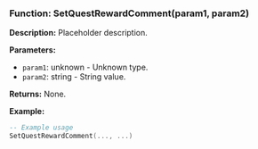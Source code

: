 ### Function: SetQuestRewardComment(param1, param2)

**Description:**
Placeholder description.

**Parameters:**
- `param1`: unknown - Unknown type.
- `param2`: string - String value.

**Returns:** None.

**Example:**

```lua
-- Example usage
SetQuestRewardComment(..., ...)
```
